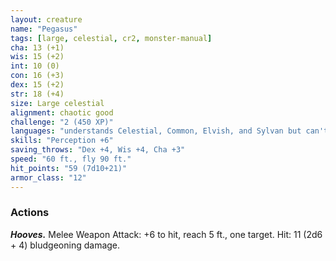```yaml
---
layout: creature
name: "Pegasus"
tags: [large, celestial, cr2, monster-manual]
cha: 13 (+1)
wis: 15 (+2)
int: 10 (0)
con: 16 (+3)
dex: 15 (+2)
str: 18 (+4)
size: Large celestial
alignment: chaotic good
challenge: "2 (450 XP)"
languages: "understands Celestial, Common, Elvish, and Sylvan but can't speak"
skills: "Perception +6"
saving_throws: "Dex +4, Wis +4, Cha +3"
speed: "60 ft., fly 90 ft."
hit_points: "59 (7d10+21)"
armor_class: "12"
---
```


### Actions

***Hooves.*** Melee Weapon Attack: +6 to hit, reach 5 ft., one target. Hit: 11 (2d6 + 4) bludgeoning damage.